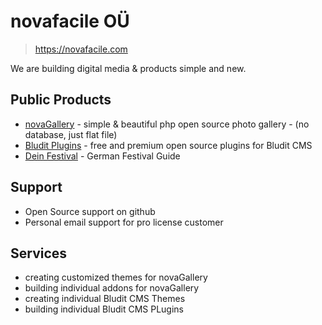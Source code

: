 # novafacile OÜ
> https://novafacile.com

We are building digital media & products simple and new.

## Public Products
* [novaGallery](https://novagallery.org/) - simple & beautiful php open source photo gallery - (no database, just flat file)
* [Bludit Plugins](https://bludit-plugins.com/) - free and premium open source plugins for Bludit CMS
* [Dein Festival](https://www.dein-festival.de) - German Festival Guide

## Support
* Open Source support on github
* Personal email support for pro license customer

## Services
* creating customized themes for novaGallery
* building individual addons for novaGallery
* creating individual Bludit CMS Themes
* building individual Bludit CMS PLugins
